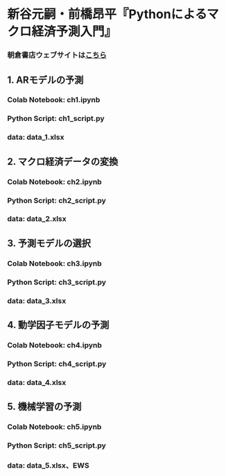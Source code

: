 # **新谷元嗣・前橋昂平『Pythonによるマクロ経済予測入門』**
### 朝倉書店ウェブサイトは[こちら](https://www.asakura.co.jp/detail.php?book_code=12901)

## 1. ARモデルの予測
### Colab Notebook: ch1.ipynb
### Python Script: ch1_script.py
### data: data_1.xlsx

## 2. マクロ経済データの変換
### Colab Notebook: ch2.ipynb
### Python Script: ch2_script.py
### data: data_2.xlsx

## 3. 予測モデルの選択
### Colab Notebook: ch3.ipynb
### Python Script: ch3_script.py
### data: data_3.xlsx

## 4. 動学因子モデルの予測
### Colab Notebook: ch4.ipynb
### Python Script: ch4_script.py
### data: data_4.xlsx

## 5. 機械学習の予測
### Colab Notebook: ch5.ipynb
### Python Script: ch5_script.py
### data: data_5.xlsx、EWS
